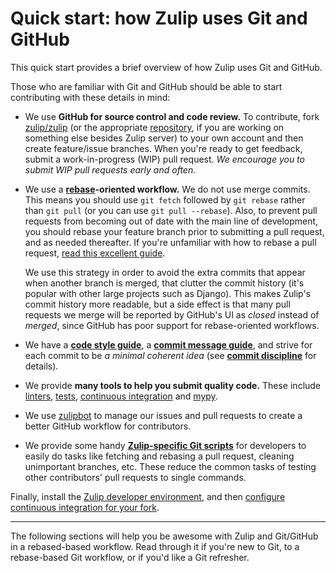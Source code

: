 # Quick start: how Zulip uses Git and GitHub

This quick start provides a brief overview of how Zulip uses Git and GitHub.

Those who are familiar with Git and GitHub should be able to start contributing
with these details in mind:

- We use **GitHub for source control and code review.** To contribute, fork
  [zulip/zulip][github-zulip-zulip] (or the appropriate
  [repository][github-zulip], if you are working on something else besides
  Zulip server) to your own account and then create feature/issue branches.
  When you're ready to get feedback, submit a work-in-progress (WIP) pull
  request. _We encourage you to submit WIP pull requests early and often._

- We use a **[rebase][gitbook-rebase]-oriented workflow.** We do not use merge
  commits. This means you should use `git fetch` followed by `git rebase`
  rather than `git pull` (or you can use `git pull --rebase`). Also, to prevent
  pull requests from becoming out of date with the main line of development,
  you should rebase your feature branch prior to submitting a pull request, and
  as needed thereafter. If you're unfamiliar with how to rebase a pull request,
  [read this excellent guide][github-rebase-pr].

  We use this strategy in order to avoid the extra commits that appear
  when another branch is merged, that clutter the commit history (it's
  popular with other large projects such as Django). This makes
  Zulip's commit history more readable, but a side effect is that many
  pull requests we merge will be reported by GitHub's UI as _closed_
  instead of _merged_, since GitHub has poor support for
  rebase-oriented workflows.

- We have a **[code style guide][zulip-rtd-code-style]**, a **[commit message
  guide][zulip-rtd-commit-messages]**, and strive for each commit to be _a
  minimal coherent idea_ (see **[commit
  discipline][zulip-rtd-commit-discipline]** for details).

- We provide **many tools to help you submit quality code.** These include
  [linters][zulip-rtd-lint-tools], [tests][zulip-rtd-testing], [continuous
  integration][continuous-integration] and [mypy][zulip-rtd-mypy].

- We use [zulipbot][zulip-rtd-zulipbot-usage] to manage our issues and
  pull requests to create a better GitHub workflow for contributors.

- We provide some handy **[Zulip-specific Git scripts][zulip-rtd-zulip-tools]**
  for developers to easily do tasks like fetching and rebasing a pull
  request, cleaning unimportant branches, etc. These reduce the common
  tasks of testing other contributors' pull requests to single commands.

Finally, install the [Zulip developer environment][zulip-rtd-dev-overview], and then
[configure continuous integration for your fork][zulip-git-guide-fork-ci].

---

The following sections will help you be awesome with Zulip and Git/GitHub in a
rebased-based workflow. Read through it if you're new to Git, to a rebase-based
Git workflow, or if you'd like a Git refresher.

[gitbook-rebase]: https://git-scm.com/book/en/v2/Git-Branching-Rebasing
[github-rebase-pr]: https://github.com/edx/edx-platform/wiki/How-to-Rebase-a-Pull-Request
[github-zulip]: https://github.com/zulip/
[github-zulip-zulip]: https://github.com/zulip/zulip/
[continuous-integration]: ../testing/continuous-integration.md
[zulip-git-guide-fork-ci]: cloning.md#step-3-configure-continuous-integration-for-your-fork
[zulip-rtd-code-style]: ../contributing/code-style.md
[zulip-rtd-commit-discipline]: ../contributing/version-control.md#commit-discipline
[zulip-rtd-commit-messages]: ../contributing/version-control.md#commit-messages
[zulip-rtd-dev-overview]: ../development/overview.md
[zulip-rtd-lint-tools]: ../contributing/code-style.md#lint-tools
[zulip-rtd-mypy]: ../testing/mypy.md
[zulip-rtd-testing]: ../testing/testing.md
[zulip-rtd-zulip-tools]: zulip-tools.md
[zulip-rtd-zulipbot-usage]: ../contributing/zulipbot-usage.md
